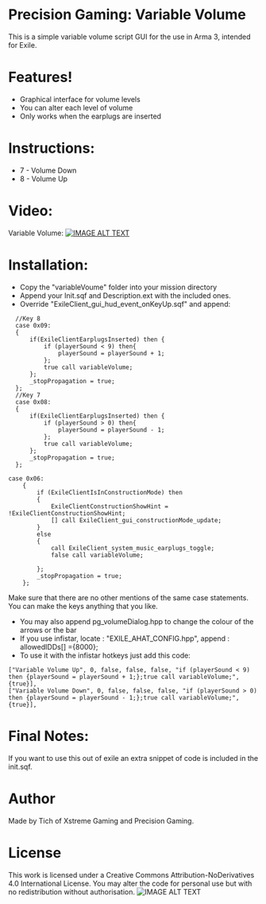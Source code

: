 # Precision Gaming: Variable Volume

This is a simple variable volume script GUI for the use in Arma 3, intended for Exile.

# Features!

  - Graphical interface for volume levels
  - You can alter each level of volume
  - Only works when the earplugs are inserted

# Instructions:
  - 7 - Volume Down
  - 8 - Volume Up
# Video:
Variable Volume:
[![IMAGE ALT TEXT](https://img.youtube.com/vi/cpUq78Et55M/0.jpg)](https://youtu.be/cpUq78Et55M "Variable Volume")

# Installation:
  - Copy the "variableVoume" folder into your mission directory
  - Append your Init.sqf and Description.ext with the included ones.
  - Override "ExileClient_gui_hud_event_onKeyUp.sqf" and append:
  ```	
    //Key 8
    case 0x09:
    {
		if(ExileClientEarplugsInserted) then {
			if (playerSound < 9) then{
				playerSound = playerSound + 1;
			};
			true call variableVolume;
		};
		_stopPropagation = true;
    };
    //Key 7
    case 0x08:
    {
		if(ExileClientEarplugsInserted) then {
			if (playerSound > 0) then{
				playerSound = playerSound - 1;
			};
			true call variableVolume;
		};
        _stopPropagation = true;
    };
``` 
```
case 0x06:
	{
		if (ExileClientIsInConstructionMode) then
		{
			ExileClientConstructionShowHint = !ExileClientConstructionShowHint;
			[] call ExileClient_gui_constructionMode_update;
		}
		else 
		{
			call ExileClient_system_music_earplugs_toggle;
			false call variableVolume;
			
		};
		_stopPropagation = true;
	};
```
Make sure that there are no other mentions of the same case statements. You can make the keys anything that you like.
  - You may also append pg_volumeDialog.hpp to change the colour of the arrows or the bar
  - If you use infistar, locate : "EXILE_AHAT_CONFIG.hpp", append : allowedIDDs[] ={8000};
  - To use it with the infistar hotkeys just add this code:
```
["Variable Volume Up", 0, false, false, false, "if (playerSound < 9) then {playerSound = playerSound + 1;};true call variableVolume;", {true}],
["Variable Volume Down", 0, false, false, false, "if (playerSound > 0) then {playerSound = playerSound - 1;};true call variableVolume;", {true}], 
```
  
# Final Notes:
If you want to use this out of exile an extra snippet of code is included in the init.sqf.

# Author
Made by Tich of Xstreme Gaming and Precision Gaming.

# License
This work is licensed under a Creative Commons Attribution-NoDerivatives 4.0 International License. You may alter the code for personal use but with no redistribution without authorisation.
![IMAGE ALT TEXT](https://i.creativecommons.org/l/by-nd/4.0/88x31.png)